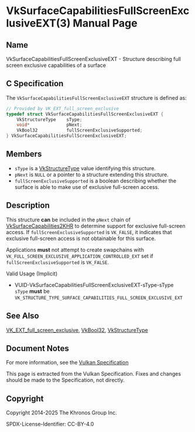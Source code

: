 # VkSurfaceCapabilitiesFullScreenExclusiveEXT(3) Manual Page

## Name

VkSurfaceCapabilitiesFullScreenExclusiveEXT - Structure describing full screen exclusive capabilities of a surface



## [](#_c_specification)C Specification

The `VkSurfaceCapabilitiesFullScreenExclusiveEXT` structure is defined as:

```c++
// Provided by VK_EXT_full_screen_exclusive
typedef struct VkSurfaceCapabilitiesFullScreenExclusiveEXT {
    VkStructureType    sType;
    void*              pNext;
    VkBool32           fullScreenExclusiveSupported;
} VkSurfaceCapabilitiesFullScreenExclusiveEXT;
```

## [](#_members)Members

- `sType` is a [VkStructureType](https://registry.khronos.org/vulkan/specs/latest/man/html/VkStructureType.html) value identifying this structure.
- `pNext` is `NULL` or a pointer to a structure extending this structure.
- `fullScreenExclusiveSupported` is a boolean describing whether the surface is able to make use of exclusive full-screen access.

## [](#_description)Description

This structure **can** be included in the `pNext` chain of [VkSurfaceCapabilities2KHR](https://registry.khronos.org/vulkan/specs/latest/man/html/VkSurfaceCapabilities2KHR.html) to determine support for exclusive full-screen access. If `fullScreenExclusiveSupported` is `VK_FALSE`, it indicates that exclusive full-screen access is not obtainable for this surface.

Applications **must** not attempt to create swapchains with `VK_FULL_SCREEN_EXCLUSIVE_APPLICATION_CONTROLLED_EXT` set if `fullScreenExclusiveSupported` is `VK_FALSE`.

Valid Usage (Implicit)

- [](#VUID-VkSurfaceCapabilitiesFullScreenExclusiveEXT-sType-sType)VUID-VkSurfaceCapabilitiesFullScreenExclusiveEXT-sType-sType  
  `sType` **must** be `VK_STRUCTURE_TYPE_SURFACE_CAPABILITIES_FULL_SCREEN_EXCLUSIVE_EXT`

## [](#_see_also)See Also

[VK\_EXT\_full\_screen\_exclusive](https://registry.khronos.org/vulkan/specs/latest/man/html/VK_EXT_full_screen_exclusive.html), [VkBool32](https://registry.khronos.org/vulkan/specs/latest/man/html/VkBool32.html), [VkStructureType](https://registry.khronos.org/vulkan/specs/latest/man/html/VkStructureType.html)

## [](#_document_notes)Document Notes

For more information, see the [Vulkan Specification](https://registry.khronos.org/vulkan/specs/latest/html/vkspec.html#VkSurfaceCapabilitiesFullScreenExclusiveEXT)

This page is extracted from the Vulkan Specification. Fixes and changes should be made to the Specification, not directly.

## [](#_copyright)Copyright

Copyright 2014-2025 The Khronos Group Inc.

SPDX-License-Identifier: CC-BY-4.0